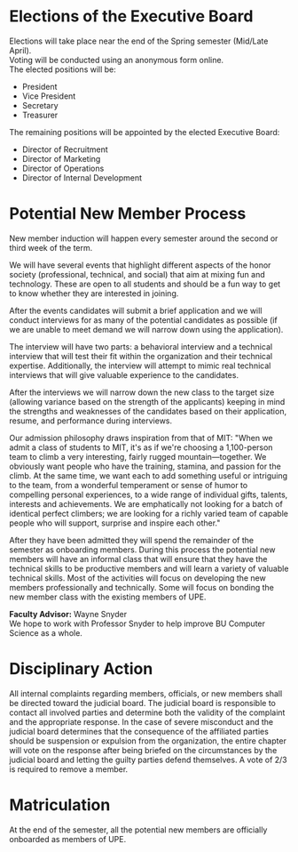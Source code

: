 # Elections of the Executive Board

Elections will take place near the end of the Spring semester (Mid/Late April).  
Voting will be conducted using an anonymous form online.  
The elected positions will be:
- President
- Vice President
- Secretary
- Treasurer

The remaining positions will be appointed by the elected Executive Board:
- Director of Recruitment
- Director of Marketing
- Director of Operations
- Director of Internal Development 

# Potential New Member Process 

New member induction will happen every semester around the second or third week of the term.  

We will have several events that highlight different aspects of the honor society (professional, technical, and social) that aim at mixing fun and technology. These are open to all students and should be a fun way to get to know whether they are interested in joining.  

After the events candidates will submit a brief application and we will conduct interviews for as many of the potential candidates as possible (if we are unable to meet demand we will narrow down using the application).  

The interview will have two parts: a behavioral interview and a technical interview that will test their fit within the organization and their technical expertise. Additionally, the interview will attempt to mimic real technical interviews that will give valuable experience to the candidates. 

After the interviews we will narrow down the new class to the target size (allowing variance based on the strength of the applicants) keeping in mind the strengths and weaknesses of the candidates based on their application, resume, and performance during interviews.

Our admission philosophy draws inspiration from that of MIT:
"When we admit a class of students to MIT, it's as if we're choosing a 1,100-person team to climb a very interesting, fairly rugged mountain—together. We obviously want people who have the training, stamina, and passion for the climb. At the same time, we want each to add something useful or intriguing to the team, from a wonderful temperament or sense of humor to compelling personal experiences, to a wide range of individual gifts, talents, interests and achievements. We are emphatically not looking for a batch of identical perfect climbers; we are looking for a richly varied team of capable people who will support, surprise and inspire each other."

After they have been admitted they will spend the remainder of the semester as onboarding members.
During this process the potential new members will have an informal class that will ensure that they have the technical skills to be productive members and will learn a variety of valuable technical skills. Most of the activities will focus on developing the new members professionally and technically. Some will focus on bonding the new member class with the existing members of UPE.

**Faculty Advisor:** Wayne Snyder  
We hope to work with Professor Snyder to help improve BU Computer Science as a whole.

# Disciplinary Action

All internal complaints regarding members, officials, or new members shall be directed toward the judicial board. The judicial board is responsible to contact all involved parties and determine both the validity of the complaint and the appropriate response. In the case of severe misconduct and the judicial board determines that the consequence of the affiliated parties should be suspension or expulsion from the organization, the entire chapter will vote on the response after being briefed on the circumstances by the judicial board and letting the guilty parties defend themselves. A vote of 2/3 is required to remove a member.

# Matriculation

At the end of the semester, all the potential new members are officially onboarded as members of UPE.
